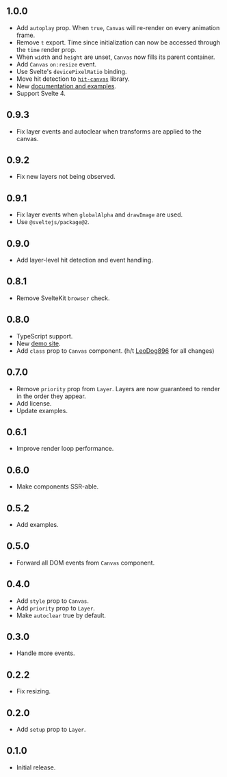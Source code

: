 ## 1.0.0

- Add `autoplay` prop. When `true`, `Canvas` will re-render on every animation frame.
- Remove `t` export. Time since initialization can now be accessed through the `time` render prop.
- When `width` and `height` are unset, `Canvas` now fills its parent container.
- Add `Canvas` `on:resize` event.
- Use Svelte's `devicePixelRatio` binding.
- Move hit detection to [`hit-canvas`](https://npmjs.com/package/hit-canvas) library.
- New [documentation and examples](https://dnass.github.io/svelte-canvas).
- Support Svelte 4.

## 0.9.3

- Fix layer events and autoclear when transforms are applied to the canvas.

## 0.9.2

- Fix new layers not being observed.

## 0.9.1

- Fix layer events when `globalAlpha` and `drawImage` are used.
- Use `@sveltejs/package@2`.

## 0.9.0

- Add layer-level hit detection and event handling.

## 0.8.1

- Remove SvelteKit `browser` check.

## 0.8.0

- TypeScript support.
- New [demo site](https://dnass.github.io/svelte-canvas/).
- Add `class` prop to `Canvas` component. (h/t [LeoDog896](https://github.com/LeoDog896) for all changes)

## 0.7.0

- Remove `priority` prop from `Layer`. Layers are now guaranteed to render in the order they appear.
- Add license.
- Update examples.

## 0.6.1

- Improve render loop performance.

## 0.6.0

- Make components SSR-able.

## 0.5.2

- Add examples.

## 0.5.0

- Forward all DOM events from `Canvas` component.

## 0.4.0

- Add `style` prop to `Canvas`.
- Add `priority` prop to `Layer`.
- Make `autoclear` true by default.

## 0.3.0

- Handle more events.

## 0.2.2

- Fix resizing.

## 0.2.0

- Add `setup` prop to `Layer`.

## 0.1.0

- Initial release.
